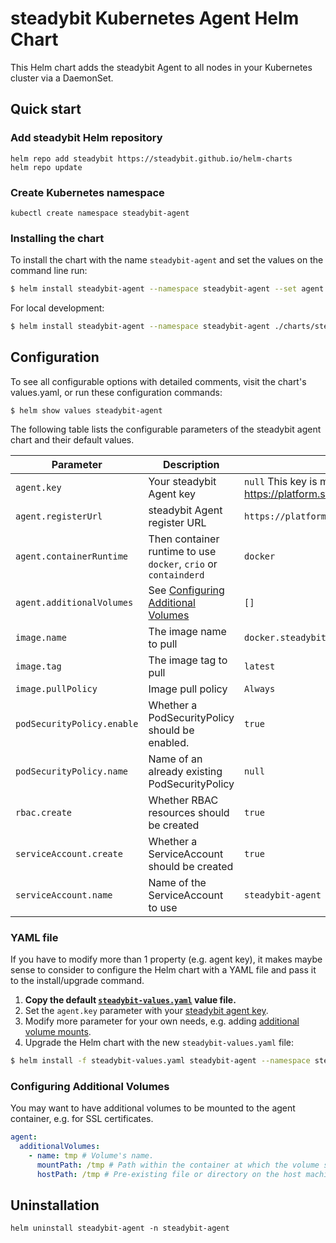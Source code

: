 # steadybit Kubernetes Agent Helm Chart

This Helm chart adds the steadybit Agent to all nodes in your Kubernetes cluster via a DaemonSet.

## Quick start

### Add steadybit Helm repository

```
helm repo add steadybit https://steadybit.github.io/helm-charts
helm repo update
```

### Create Kubernetes namespace

```
kubectl create namespace steadybit-agent
```

### Installing the chart

To install the chart with the name `steadybit-agent` and set the values on the command line run:

```bash
$ helm install steadybit-agent --namespace steadybit-agent --set agent.key=STEADYBIT_AGENT_KEY steadybit/steadybit-agent
```

For local development:

```bash
$ helm install steadybit-agent --namespace steadybit-agent ./charts/steadybit-agent --set agent.key=STEADYBIT_AGENT_KEY
```

## Configuration

To see all configurable options with detailed comments, visit the chart's values.yaml, or run these configuration commands:

```
$ helm show values steadybit-agent
```

The following table lists the configurable parameters of the steadybit agent chart and their default values.

|             Parameter              |            Description                                                  |                    Default                                                                                  |
|------------------------------------|-------------------------------------------------------------------------|-------------------------------------------------------------------------------------------------------------|
| `agent.key`                        | Your steadybit Agent key                                                | `null` This key is mandatory!  Get it from https://platform.steadybit.io/settings/agents/setup              |
| `agent.registerUrl`                | steadybit Agent register URL                                            | `https://platform.steadybit.io`                                                                             |
| `agent.containerRuntime`           | Then container runtime to use `docker`, `crio` or `containderd`         | `docker`                                                                                                    |
| `agent.additionalVolumes`          | See [Configuring Additional Volumes](#configuring-additional-volumes)   | `[]`                                                                                                        |
| `image.name`                       | The image name to pull                                                  | `docker.steadybit.io/steadybit/agent`                                                                       |
| `image.tag`                        | The image tag to pull                                                   | `latest`                                                                                                    |
| `image.pullPolicy`                 | Image pull policy                                                       | `Always`                                                                                                    |
| `podSecurityPolicy.enable`         | Whether a PodSecurityPolicy should be enabled.                          | `true`                                                                                                      |
| `podSecurityPolicy.name`           | Name of an already existing PodSecurityPolicy                           | `null`                                                                                                      |
| `rbac.create`                      | Whether RBAC resources should be created                                | `true`                                                                                                      |
| `serviceAccount.create`            | Whether a ServiceAccount should be created                              | `true`                                                                                                      |
| `serviceAccount.name`              | Name of the ServiceAccount to use                                       | `steadybit-agent`                                                                                           |

### YAML file 

If you have to modify more than 1 property (e.g. agent key), it makes maybe sense to consider to configure the Helm chart with a YAML file and pass it to the install/upgrade command.

1. **Copy the default [`steadybit-values.yaml`](values.yaml) value file.**
2. Set the `agent.key` parameter with your [steadybit agent key](https://platform.steadybit.io/settings/agents/setup).
3. Modify more parameter for your own needs, e.g. adding [additional volume mounts](#configuring-additional-volumes).
4. Upgrade the Helm chart with the new `steadybit-values.yaml` file:

```bash
$ helm install -f steadybit-values.yaml steadybit-agent --namespace steadybit-agent steadybit/steadybit-agent
```

### Configuring Additional Volumes

You may want to have additional volumes to be mounted to the agent container, e.g. for SSL certificates.

```yaml
agent:
  additionalVolumes:
    - name: tmp # Volume's name.
      mountPath: /tmp # Path within the container at which the volume should be mounted.
      hostPath: /tmp # Pre-existing file or directory on the host machine
```

## Uninstallation

```
helm uninstall steadybit-agent -n steadybit-agent
```